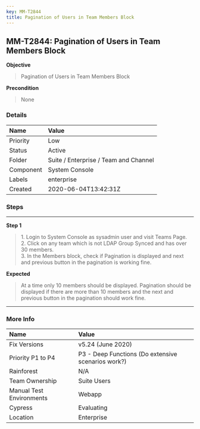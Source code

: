 ```yaml
---
key: MM-T2844
title: Pagination of Users in Team Members Block
---
```


## MM-T2844: Pagination of Users in Team Members Block

**Objective**

> <article>Pagination of Users in Team Members Block</article>

**Precondition**

> <article>None</article>

### Details

| Name      | Value                                 |
| :-------- | :------------------------------------ |
| Priority  | Low                                   |
| Status    | Active                                |
| Folder    | Suite / Enterprise / Team and Channel |
| Component | System Console                        |
| Labels    | enterprise                            |
| Created   | 2020-06-04T13:42:31Z                  |

### Steps

<hr/>

**Step 1**

> <article>1. Login to System Console as sysadmin user and visit Teams Page. <br />2. Click on any team which is not LDAP Group Synced and has over 30 members. <br />3. In the Members block, check if Pagination is displayed and next and previous button in the pagination is working fine.</article>

**Expected**

> <article>At a time only 10 members should be displayed. Pagination should be displayed if there are more than 10 members and the next and previous button in the pagination should work fine.</article>

<hr/>

### More Info

| Name                     | Value                                              |
| :----------------------- | :------------------------------------------------- |
| Fix Versions             | v5.24 (June 2020)                                  |
| Priority P1 to P4        | P3 - Deep Functions (Do extensive scenarios work?) |
| Rainforest               | N/A                                                |
| Team Ownership           | Suite Users                                        |
| Manual Test Environments | Webapp                                             |
| Cypress                  | Evaluating                                         |
| Location                 | Enterprise                                         |
